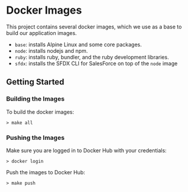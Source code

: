 # Docker Images

This project contains several docker images, which we use as a base to build our application images.

- `base`: installs Alpine Linux and some core packages.
- `node`: installs nodejs and npm.
- `ruby`: installs ruby, bundler, and the ruby development libraries.
- `sfdx`: installs the SFDX CLI for SalesForce on top of the `node` image

## Getting Started

### Building the Images

To build the docker images:

    > make all

### Pushing the Images

Make sure you are logged in to Docker Hub with your credentials:

    > docker login

Push the images to Docker Hub:

    > make push
